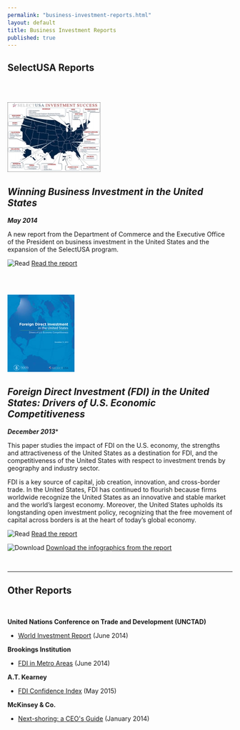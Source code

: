 ```yaml
---
permalink: "business-investment-reports.html"
layout: default
title: Business Investment Reports
published: true
---
```


## **SelectUSA Reports**

<br/><br/>

<span class="imgleft">![Map of SelectUSA Successes](images/selectusa_map_of_successes-208x156.jpg "Map of SelectUSA Successes")</span>

## _Winning Business Investment in the United States_

**_May 2014_**

A new report from the Department of Commerce and
the Executive Office of the President on business investment in the United
States and the expansion of the SelectUSA program.

![Read](https://google.github.io/material-design-icons/action/svg/design/ic_description_24px.svg "Date") [Read the report](http://www.whitehouse.gov/sites/default/files/docs/winning_business_investment_in_the_united_states.pdf)

<br/><br/>

<span class="imgleft">![FDI Report Cover](images/cover_fdi_report_2013dec31.jpg)</span>

## _Foreign Direct Investment (FDI) in the United States: Drivers of U.S. Economic Competitiveness_

**_December 2013_***

This paper studies the impact of FDI on the U.S. economy, the strengths and attractiveness of the United States as a destination for FDI, and the competitiveness of the United States with respect to investment trends by geography and industry sector.

FDI is a key source of capital, job creation, innovation, and cross-border trade. In the United States, FDI has continued to flourish because firms worldwide recognize the United States as an innovative and stable market and the world’s largest economy. Moreover, the United States upholds its longstanding open investment policy, recognizing that the free movement of capital across borders is at the heart of today’s global economy.

![Read](https://google.github.io/material-design-icons/action/svg/design/ic_description_24px.svg "Date") [Read the report](documents/full_report_-_fdi_in_the_united_states.pdf)

![Download](http://google.github.io/material-design-icons/action/svg/design/ic_get_app_24px.svg "Download") [Download the infographics from the report](documents/2013-12-31_figures_-_selectusa_report_-_fdi_in_the_united_states.pdf)

&nbsp;

* * *

## **Other Reports**

&nbsp;

**United Nations Conference on Trade and Development (UNCTAD)&nbsp;**

*   [World Investment Report](http://unctad.org/en/pages/PublicationWebflyer.aspx?publicationid=937)&nbsp;(June 2014)

**Brookings Institution**

*   [FDI in Metro Areas](http://www.brookings.edu/research/reports/2014/06/20-fdi-us-metro-areas-saha-fikri-marchio) (June 2014)

**A.T. Kearney**

*   [FDI Confidence Index](https://www.atkearney.com/research-studies/foreign-direct-investment-confidence-index/2015)&nbsp;(May 2015)

**McKinsey &amp; Co.**

*   [Next-shoring: a CEO's Guide](http://www.mckinsey.com/insights/manufacturing/next-shoring_a_ceos_guide)&nbsp;(January 2014)
